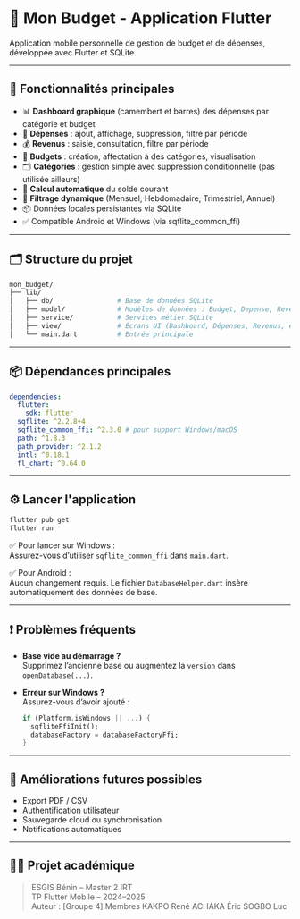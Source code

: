 # 💸 Mon Budget - Application Flutter

Application mobile personnelle de gestion de budget et de dépenses, développée avec Flutter et SQLite.

---

## 🚀 Fonctionnalités principales

- 📊 **Dashboard graphique** (camembert et barres) des dépenses par catégorie et budget
- 🧾 **Dépenses** : ajout, affichage, suppression, filtre par période
- 💰 **Revenus** : saisie, consultation, filtre par période
- 🎯 **Budgets** : création, affectation à des catégories, visualisation
- 🗂 **Catégories** : gestion simple avec suppression conditionnelle (pas utilisée ailleurs)
- 🧮 **Calcul automatique** du solde courant
- 📆 **Filtrage dynamique** (Mensuel, Hebdomadaire, Trimestriel, Annuel)
- 📦 Données locales persistantes via SQLite
- ✅ Compatible Android et Windows (via sqflite_common_ffi)

---

## 🗂 Structure du projet

```bash
mon_budget/
├── lib/
│   ├── db/                # Base de données SQLite
│   ├── model/             # Modèles de données : Budget, Depense, Revenu, Categorie
│   ├── service/           # Services métier SQLite
│   ├── view/              # Écrans UI (Dashboard, Dépenses, Revenus, etc.)
│   └── main.dart          # Entrée principale
```

---

## 📦 Dépendances principales

```yaml
dependencies:
  flutter:
    sdk: flutter
  sqflite: ^2.2.8+4
  sqflite_common_ffi: ^2.3.0 # pour support Windows/macOS
  path: ^1.8.3
  path_provider: ^2.1.2
  intl: ^0.18.1
  fl_chart: ^0.64.0
```

---

## ⚙️ Lancer l'application

```bash
flutter pub get
flutter run
```

✅ Pour lancer sur Windows :  
Assurez-vous d’utiliser `sqflite_common_ffi` dans `main.dart`.

✅ Pour Android :  
Aucun changement requis. Le fichier `DatabaseHelper.dart` insère automatiquement des données de base.

---

## ❗ Problèmes fréquents

- **Base vide au démarrage ?**  
  Supprimez l’ancienne base ou augmentez la `version` dans `openDatabase(...)`.

- **Erreur sur Windows ?**  
  Assurez-vous d’avoir ajouté :
  ```dart
  if (Platform.isWindows || ...) {
    sqfliteFfiInit();
    databaseFactory = databaseFactoryFfi;
  }
  ```

---

## 🔮 Améliorations futures possibles

- Export PDF / CSV
- Authentification utilisateur
- Sauvegarde cloud ou synchronisation
- Notifications automatiques

---

## 👨‍🎓 Projet académique
> ESGIS Bénin – Master 2 IRT  
> TP Flutter Mobile – 2024–2025  
> Auteur : [Groupe 4]
Membres
KAKPO	René
ACHAKA	Éric
SOGBO	Luc